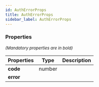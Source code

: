 ```yaml
---
id: AuthErrorProps
title: AuthErrorProps
sidebar_label: AuthErrorProps
---
```




### Properties

<font size="2"><i>(Mandatory properties are in bold)</i></font>

| Properties | Type | Description |
| --------- | ---- | ----------- |
| **code** | number |  |
| **error** |  |  |

